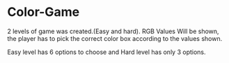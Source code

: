 # Color-Game

2 levels of game was created.(Easy and hard). RGB Values Will be shown, the player has to pick the correct color box according to the values shown.

Easy level has 6 options to choose and Hard level has only 3 options.
